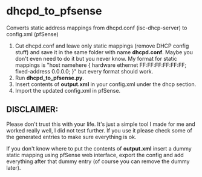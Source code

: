 # dhcpd_to_pfsense
Converts static address mappings from dhcpd.conf (isc-dhcp-server) to config.xml (pfSense)

1) Cut dhcpd.conf and leave only static mappings (remove DHCP config stuff) and save it in the same folder with name **dhcpd.conf**. Maybe you don't even need to do it but you never know.
My format for static mappings is "host namehere { hardware ethernet FF:FF:FF:FF:FF:FF; fixed-address 0.0.0.0; }" but every format should work.
2) Run **dhcpd_to_pfsense.py**.
3) Insert contents of **output.xml** in your config.xml under the dhcp section.
4) Import the updated config.xml in pfSense.

## DISCLAIMER:

Please don't trust this with your life. It's just a simple tool I made for me and worked really well, I did not test further. If you use it please check some of the generated entries to make sure everything is ok.

If you don't know where to put the contents of **output.xml** insert a dummy static mapping using pfSense web interface, export the config and add everything after that dummy entry (of course you can remove the dummy later).
